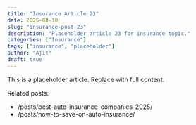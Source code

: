 ```yaml
---
title: "Insurance Article 23"
date: 2025-08-10
slug: "insurance-post-23"
description: "Placeholder article 23 for insurance topic."
categories: ["Insurance"]
tags: ["insurance", "placeholder"]
author: "Ajit"
draft: true
---
```


This is a placeholder article. Replace with full content.

Related posts:

- /posts/best-auto-insurance-companies-2025/
- /posts/how-to-save-on-auto-insurance/

